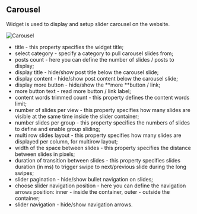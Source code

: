 ## Carousel

Widget is used to display and setup slider carousel on the website.

![](http://documentation.zemez.io/wordpress/projects/finvizor/assets/images/temp/carousel-widget.png "Carousel")

* title - this property specifies the widget title;
* select category - specify a category to pull carousel slides from;
* posts count - here you can define the number of slides / posts to display;
* display title - hide/show post title below the carousel slide;
* display content - hide/show post content below the carousel slide;
* display more button - hide/show the **more **button / link;
* more button text - read more button / link label;
* content words trimmed count - this property defines the content words limit;
* number of slides per view - this property specifies how many slides are visible at the same time inside the slider container;
* number slides per group - this property specifies the numbers of slides to define and enable group sliding;
* multi row slides layout - this property specifies how many slides are displayed per column, for multirow layout;
* width of the space between slides - this property specifies the distance between slides in pixels;
* duration of transition between slides - this property specifies slides duration \(in ms\) to trigger swipe to next/previous slide during the long swipes;
* slider pagination - hide/show bullet navigation on slides;
* choose slider navigation position - here you can define the navigation arrows position: inner - inside the container, outer - outside the container;
* slider navigation - hide/show navigation arrows.



